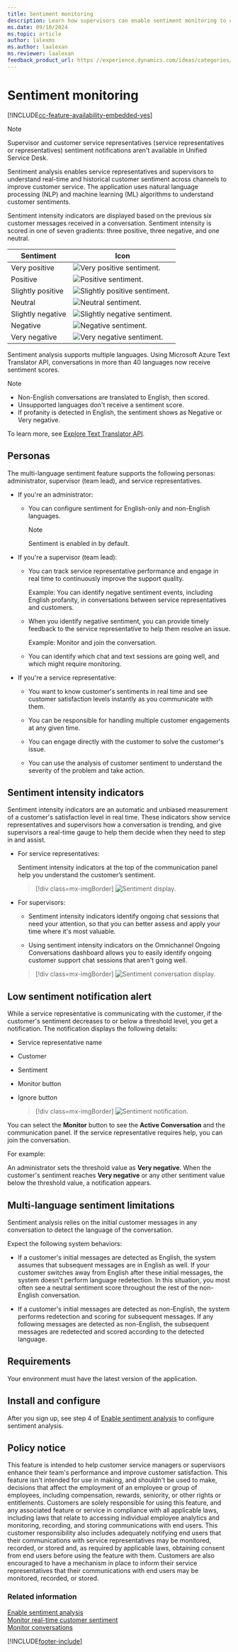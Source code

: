 ```yaml
---
title: Sentiment monitoring
description: Learn how supervisors can enable sentiment monitoring to understand customer sentiment across channels and improve customer service.
ms.date: 09/10/2024
ms.topic: article
author: lalexms
ms.author: laalexan
ms.reviewer: laalexan
feedback_product_url: https //experience.dynamics.com/ideas/categories/list/?category=a7f4a807-de3b-eb11-a813-000d3a579c38&forum=b68e50a6-88d9-e811-a96b-000d3a1be7ad
---
```


# Sentiment monitoring

[!INCLUDE[cc-feature-availability-embedded-yes](../../includes/cc-feature-availability-embedded-yes.md)]

> [!NOTE]
> Supervisor and customer service representatives (service representatives or representatives) sentiment notifications aren't available in Unified Service Desk.

Sentiment analysis enables service representatives and supervisors to understand real-time and historical customer sentiment across channels to improve customer service. The application uses natural language processing (NLP) and machine learning (ML) algorithms to understand customer sentiments.

Sentiment intensity indicators are displayed based on the previous six customer messages received in a conversation. Sentiment intensity is scored in one of seven gradients: three positive, three negative, and one neutral.

| Sentiment | Icon |
|--------------------------|---------------------------------------------------|
| Very positive | ![Very positive sentiment.](../media/sentiment-very-positive.png "Very positive sentiment") |
| Positive | ![Positive sentiment.](../media/sentiment-positive.png "Positive sentiment") |
| Slightly positive | ![Slightly positive sentiment.](../media/sentiment-slightly-positive.png "Slightly positive sentiment") |
| Neutral | ![Neutral sentiment.](../media/sentiment-neutral.png "Neutral sentiment") |
| Slightly negative | ![Slightly negative sentiment.](../media/sentiment-slightly-negative.png "Slightly negative sentiment") |
| Negative | ![Negative sentiment.](../media/sentiment-negative.png " Negative sentiment") |
| Very negative | ![Very negative sentiment.](../media/sentiment-very-negative.png "Very negative sentiment") |

Sentiment analysis supports multiple languages. Using Microsoft Azure Text Translator API, conversations in more than 40 languages now receive sentiment scores.

> [!NOTE]
> - Non-English conversations are translated to English, then scored. 
> - Unsupported languages don't receive a sentiment score.
> - If profanity is detected in English, the sentiment shows as Negative or Very negative.

To learn more, see [Explore Text Translator API](/azure/cognitive-services/translator/translator-info-overview).

## Personas

The multi-language sentiment feature supports the following personas: administrator, supervisor (team lead), and service representatives.

- If you're an administrator:

   - You can configure sentiment for English-only and non-English languages.
       > [!NOTE]
       > Sentiment is enabled in by default.

- If you're a supervisor (team lead):

    - You can track service representative performance and engage in real time to continuously improve the support quality.
    
        Example: You can identify negative sentiment events, including English profanity, in conversations between service representatives and customers.

    - When you identify negative sentiment, you can provide timely feedback to the service representative to help them resolve an issue.

        Example: Monitor and join the conversation.

    - You can identify which chat and text sessions are going well, and which might require monitoring.

- If you're a service representative: 

    - You want to know customer's sentiments in real time and see customer satisfaction levels instantly as you communicate with them.

    - You can be responsible for handling multiple customer engagements at any given time.

    - You can engage directly with the customer to solve the customer's issue.

    - You can use the analysis of customer sentiment to understand the severity of the problem and take action. 

## Sentiment intensity indicators

Sentiment intensity indicators are an automatic and unbiased measurement of a customer's satisfaction level in real time. These indicators show service representatives and supervisors how a conversation is trending, and give supervisors a real-time gauge to help them decide when they need to step in and assist.

- For service representatives:

    Sentiment intensity indicators at the top of the communication panel help you understand the customer’s sentiment.

    > [!div class=mx-imgBorder]
    > ![Sentiment display.](../media/oc-sentiment-sentiment-display.png "Sentiment display")

- For supervisors:

    - Sentiment intensity indicators identify ongoing chat sessions that need your attention, so that you can better assess and apply your time where it's most valuable.

    - Using sentiment intensity indicators on the Omnichannel Ongoing Conversations dashboard allows you to easily identify ongoing customer support chat sessions that aren't going well.

    > [!div class=mx-imgBorder]
    > ![Sentiment conversation display.](../media/oc-sentiment-conversation-dashboard.png "Sentiment conversation display")

## Low sentiment notification alert

While a service representative is communicating with the customer, if the customer's sentiment decreases to or below a threshold level, you get a notification. The notification displays the following details:

- Service representative name
- Customer
- Sentiment
- Monitor button
- Ignore button


    > [!div class=mx-imgBorder]
    > ![Sentiment notification.](../media/sentiment-notification.png "Sentiment notification")

You can select the **Monitor** button to see the **Active Conversation** and the communication panel. If the service representative requires help, you can join the conversation.

For example:

An administrator sets the threshold value as **Very negative**. When the customer's sentiment reaches **Very negative** or any other sentiment value below the threshold value, a notification appears.

## Multi-language sentiment limitations

Sentiment analysis relies on the initial customer messages in any conversation to detect the language of the conversation.  

Expect the following system behaviors:

- If a customer's initial messages are detected as English, the system assumes that subsequent messages are in English as well. If your customer switches away from English after these initial messages, the system doesn't perform language redetection. In this situation, you most often see a neutral sentiment score throughout the rest of the non-English conversation.

- If a customer's initial messages are detected as non-English, the system performs redetection and scoring for subsequent messages. If any following messages are detected as non-English, the subsequent messages are redetected and scored according to the detected language.

## Requirements

Your environment must have the latest version of the application.

## Install and configure

After you sign up, see step 4 of [Enable sentiment analysis](../administer/enable-sentiment-analysis.md) to configure sentiment analysis.

## Policy notice

This feature is intended to help customer service managers or supervisors enhance their team's performance and improve customer satisfaction. This feature isn't intended for use in making, and shouldn't be used to make, decisions that affect the employment of an employee or group of employees, including compensation, rewards, seniority, or other rights or entitlements. Customers are solely responsible for using this feature, and any associated feature or service in compliance with all applicable laws, including laws that relate to accessing individual employee analytics and monitoring, recording, and storing communications with end users. This customer responsibility also includes adequately notifying end users that their communications with service representatives may be monitored, recorded, or stored and, as required by applicable laws, obtaining consent from end users before using the feature with them. Customers are also encouraged to have a mechanism in place to inform their service representatives that their communications with end users may be monitored, recorded, or stored.

### Related information

[Enable sentiment analysis](../administer/enable-sentiment-analysis.md)<br>
[Monitor real-time customer sentiment](oc-monitor-real-time-customer-sentiment-sessions.md)<br>
[Monitor conversations](monitor-conversations.md)


[!INCLUDE[footer-include](../../includes/footer-banner.md)]
